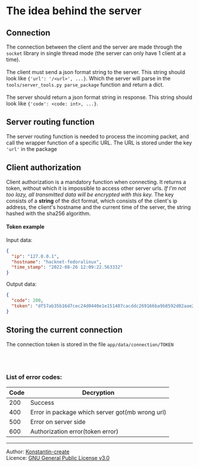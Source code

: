 # The idea behind the server

## Connection

The connection between the client and the server are made through the
`socket` library in single thread mode (the server
can only have 1 client at a time).\
<br>
The client must send a json format string to the server.
This string should look like `{'url': '/<url>', ...}`. Which
the server will parse in the `tools/server_tools.py parse_package` function
and return a dict.\
<br>
The server should return a json format string in response.
This string should look like `{'code': <code: int>, ...}`.

## Server routing function

The server routing function is needed to process the incoming packet,
and call the wrapper function of a specific URL.
The URL is stored under the key `'url'` in the package

## Client authorization

Client authorization is a mandatory function when connecting.
It returns a token, without which it is impossible to
access other server urls. _If I'm not too lazy, all transmitted data will be
encrypted with this key._ The key consists
of a **string** of the dict format, which consists of the client's ip address,
the client's hostname and the current
time of the server, the string hashed with the sha256 algorithm.

#### Token example

Input data:

```json
{
  "ip": "127.0.0.1",
  "hostname": "hacknet-fedoralinux",
  "time_stamp": "2022-08-26 12:09:22.563332"
}
```

Output data:

```json
{
  "code": 200,
  "token": "df57ab35b16d7cec24d0440e1e151407cacddc269166ba9b8592d02aae22f39d"
}
```

## Storing the current connection

The connection token is stored in the file `app/data/connection/TOKEN`

<br>
<br>

### List of error codes:

| **Code** | **Decryption**                                   |
|----------|--------------------------------------------------|
| 200      | Success                                          |
| 400      | Error in package which server got(mb wrong url)  |
| 500      | Error on server side                             |
| 600      | Authorization error(token error)                 |

___

Author: [Konstantin-create](https://github.com/Konstantin-create)
\
Licence: [GNU General Public License v3.0](/LICENSE)
